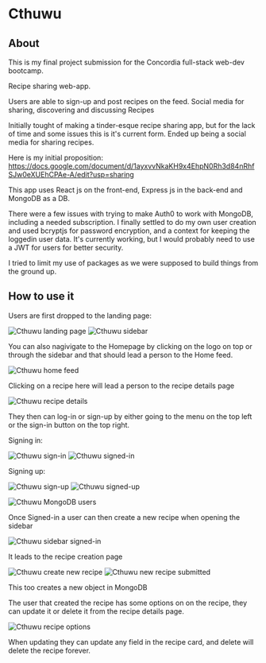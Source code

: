 # Cthuwu

## About

This is my final project submission for the Concordia full-stack web-dev bootcamp.

Recipe sharing web-app.

Users are able to sign-up and post recipes on the feed.
Social media for sharing, discovering and discussing Recipes

Initially tought of making a tinder-esque recipe sharing app, but for the lack of time and some issues this is it's current form.
Ended up being a social media for sharing recipes.

Here is my initial proposition:
https://docs.google.com/document/d/1ayxvvNkaKH9x4EhpN0Rh3d84nRhfSJw0eXUEhCPAe-A/edit?usp=sharing

This app uses React js on the front-end, Express js in the back-end and MongoDB as a DB.

There were a few issues with trying to make Auth0 to work with MongoDB, including a needed subscription.
I finally settled to do my own user creation and used bcryptjs for password encryption, and a context for keeping the loggedin user data.
It's currently working, but I would probably need to use a JWT for users for better security.

I tried to limit my use of packages as we were supposed to build things from the ground up.


## How to use it

Users are first dropped to the landing page:

![Cthuwu landing page](./assets/Screen%20Shot%202022-08-17%20at%2010.09.49%20AM.png)
![Cthuwu sidebar](./assets/cthuwu%20sidebar.PNG)

You can also nagivigate to the Homepage by clicking on the logo on top or through the sidebar and that should lead a person to the Home feed.

![Cthuwu home feed](./assets/cthuwu%20home%20feed.PNG)

Clicking on a recipe here will lead a person to the recipe details page

![Cthuwu recipe details](./assets/cthuwu%20recipe%20card.PNG)

They then can log-in or sign-up by either going to the menu on the top left or the sign-in button on the top right.

Signing in:

![Cthuwu sign-in](./assets/cthuwu%20sign%20in.PNG)
![Cthuwu signed-in](./assets/cthuwu%20user%20signedin.PNG)

Signing up:

![Cthuwu sign-up](./assets/cthuwu%20sign%20up.PNG)
![Cthuwu signed-up](./assets/cthuwu%20user%20created.PNG)

![Cthuwu MongoDB users](./assets/cthuwu%20mongodb%20user.PNG)

Once Signed-in a user can then create a new recipe when opening the sidebar

![Cthuwu sidebar signed-in](./assets/cthuwu%20sidebar%20signedin.PNG)

It leads to the recipe creation page

![Cthuwu create new recipe](./assets/cthuwu%20new%20recipe.PNG)
![Cthuwu new recipe submitted](./assets/cthuwu%20recipe%20created.PNG)

This too creates a new object in MongoDB

The user that created the recipe has some options on on the recipe, they can update it or delete it from the recipe details page.

![Cthuwu recipe options](./assets/cthuwu%20update%2C%20delete.PNG)

When updating they can update any field in the recipe card, and delete will delete the recipe forever.
